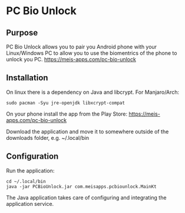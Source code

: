 # PC Bio Unlock

## Purpose

PC Bio Unlock allows you to pair you Android phone with your Linux/Windows PC to allow you to use the biomentrics of the phone to unlock you PC. https://meis-apps.com/pc-bio-unlock

## Installation

On linux there is a dependency on Java and libcrypt.
For Manjaro/Arch:
```
sudo pacman -Syu jre-openjdk libxcrypt-compat
```

On your phone install the app from the Play Store: https://meis-apps.com/pc-bio-unlock

Download the application and move it to somewhere outside of the downloads folder, e.g. ~/.local/bin

## Configuration

Run the application:
```
cd ~/.local/bin
java -jar PCBioUnlock.jar com.meisapps.pcbiounlock.MainKt 

```

The Java application takes care of configuring and integrating the application service.
